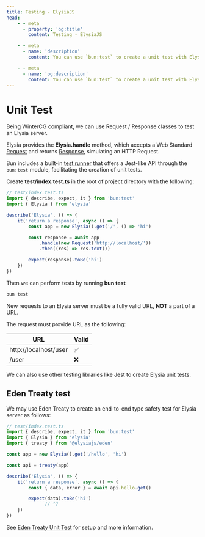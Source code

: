 ```yaml
---
title: Testing - ElysiaJS
head:
    - - meta
      - property: 'og:title'
        content: Testing - ElysiaJS

    - - meta
      - name: 'description'
        content: You can use `bun:test` to create a unit test with Elysia. Elysia instance has a `handle` method that accepts `Request` and will return a `Response`, the same as creating an HTTP request.

    - - meta
      - name: 'og:description'
        content: You can use `bun:test` to create a unit test with Elysia. Elysia instance has a `handle` method that accepts `Request` and will return a `Response`, the same as creating an HTTP request.
---
```


# Unit Test

Being WinterCG compliant, we can use Request / Response classes to test an Elysia server.

Elysia provides the **Elysia.handle** method, which accepts a Web Standard [Request](https://developer.mozilla.org/en-US/docs/Web/API/Request) and returns [Response](https://developer.mozilla.org/en-US/docs/Web/API/Response), simulating an HTTP Request.

Bun includes a built-in [test runner](https://bun.sh/docs/cli/test) that offers a Jest-like API through the `bun:test` module, facilitating the creation of unit tests.

Create **test/index.test.ts** in the root of project directory with the following:

```typescript
// test/index.test.ts
import { describe, expect, it } from 'bun:test'
import { Elysia } from 'elysia'

describe('Elysia', () => {
    it('return a response', async () => {
        const app = new Elysia().get('/', () => 'hi')

        const response = await app
            .handle(new Request('http://localhost/'))
            .then((res) => res.text())

        expect(response).toBe('hi')
    })
})
```

Then we can perform tests by running **bun test**

```bash
bun test
```

New requests to an Elysia server must be a fully valid URL, **NOT** a part of a URL.

The request must provide URL as the following:

| URL                   | Valid |
| --------------------- | ----- |
| http://localhost/user | ✅    |
| /user                 | ❌    |

We can also use other testing libraries like Jest to create Elysia unit tests.

## Eden Treaty test

We may use Eden Treaty to create an end-to-end type safety test for Elysia server as follows:

```typescript twoslash
// test/index.test.ts
import { describe, expect, it } from 'bun:test'
import { Elysia } from 'elysia'
import { treaty } from '@elysiajs/eden'

const app = new Elysia().get('/hello', 'hi')

const api = treaty(app)

describe('Elysia', () => {
    it('return a response', async () => {
        const { data, error } = await api.hello.get()

        expect(data).toBe('hi')
              // ^?
    })
})
```

See [Eden Treaty Unit Test](/eden/treaty/unit-test) for setup and more information.
